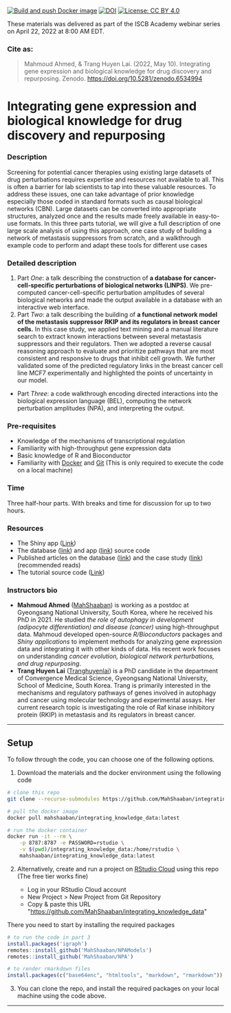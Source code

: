 [![Build and push Docker image](https://github.com/MahShaaban/integrating_knowledge_data/actions/workflows/docker-image.yml/badge.svg)](https://github.com/MahShaaban/integrating_knowledge_data/actions/workflows/docker-image.yml)
[![DOI](https://zenodo.org/badge/475292319.svg)](https://zenodo.org/badge/latestdoi/475292319)
[![License: CC BY 4.0](https://img.shields.io/badge/License-CC_BY_4.0-lightgrey.svg)](https://creativecommons.org/licenses/by/4.0/)

These materials was delivered as part of the ISCB Academy webinar series on
April 22, 2022 at 8:00 AM EDT.

### Cite as:
> Mahmoud Ahmed, & Trang Huyen Lai. (2022, May 10). Integrating gene expression and biological knowledge for drug discovery and repurposing. Zenodo. https://doi.org/10.5281/zenodo.6534994


# Integrating gene expression and biological knowledge for drug discovery and repurposing

### Description

Screening for potential cancer therapies using existing large datasets of drug perturbations requires expertise and resources not available to all. This is often a barrier for lab scientists to tap into these valuable resources. To address these issues, one can take advantage of prior knowledge especially those coded in standard formats such as causal biological networks (CBN). Large datasets can be converted into appropriate structures, analyzed once and the results made freely available in easy-to-use formats. In this three parts tutorial, we will give a full description of one large scale analysis of using this approach, one case study of building a network of metastasis suppressors from scratch, and a walkthrough example code to perform and adapt these tools for different use cases

### Detailed description

1. Part *One*: a talk describing the construction of **a database for cancer-cell-specific perturbations of biological networks (LINPS)**. We pre-computed cancer-cell-specific perturbation amplitudes of several biological networks and made the output available in a database with an interactive web interface.
2. Part *Two*: a talk describing the building of **a functional network model of the metastasis suppressor RKIP and its regulators in breast cancer cells.** In this case study, we applied text mining and a manual literature search to extract known interactions between several metastasis suppressors and their regulators. Then we adopted a reverse causal reasoning approach to evaluate and prioritize pathways that are most consistent and responsive to drugs that inhibit cell growth. We further validated some of the predicted regulatory links in the breast cancer cell line MCF7 experimentally and highlighted the points of uncertainty in our model.
- Part *Three*: a code walkthrough encoding directed interactions into the biological expression language (BEL), computing the network perturbation amplitudes (NPA), and interpreting the output.

### Pre-requisites

- Knowledge of the mechanisms of transcriptional regulation
- Familiarity with high-throughput gene expression data
- Basic knowledge of R and Bioconductor
- Familiarity with [Docker](https://www.docker.com/) and [Git](https://git-scm.com/) (This is only required to execute the code on a local machine)

### Time

Three half-hour parts. With breaks and time for discussion for up to two hours.

### Resources

- The Shiny app ([Link](https://bcmslab.shinyapps.io/LINPSAPP/))
- The database ([link](https://github.com/BCMSLab/LINPS)) and app ([link](https://github.com/BCMSLab/LINPSAPP)) source code
- Published articles on the database ([link](https://www.mahshaaban.com/publications/6494)) and the case study ([link](https://www.mahshaaban.com/publications/6502)) (recommended reads)
- The tutorial source code ([Link](https://github.com/MahShaaban/integrating_knowledge_data))

### Instructors bio

- **Mahmoud Ahmed** ([MahShaaban](https://github.com/MahShaaban)) is working as a postdoc at Gyeongsang National University, South Korea, where he received his PhD in 2021. He studied *the role of autophagy in development (adipocyte differentiation) and disease* *(cancer)* using high-throughput data. Mahmoud developed open-source *R/Bioconductors* packages and *Shiny applications* to implement methods for analyzing gene expression data and integrating it with other kinds of data. His recent work focuses on understanding *cancer evolution, biological network perturbations, and drug repurposing*.
- **Trang Huyen Lai** ([Tranghuyenlai](https://github.com/Tranghuyenlai)) is a PhD candidate in the department of Convergence Medical Science, Gyeongsang National University, School of Medicine, South Korea. Trang is primarily interested in the mechanisms and regulatory pathways of genes involved in autophagy and cancer using molecular technology and experimental assays. Her current research topic is investigating the role of Raf kinase inhibitory protein (RKIP) in metastasis and its regulators in breast cancer.

---
## Setup

To follow through the code, you can choose one of the following options. 

1. Download the materials and the docker environment using the following code

```bash
# clone this repo
git clone --recurse-submodules https://github.com/MahShaaban/integrating_knowledge_data

# pull the docker image
docker pull mahshaaban/integrating_knowledge_data:latest

# run the docker container
docker run -it --rm \
    -p 8787:8787 -e PASSWORD=rstudio \
    -v $(pwd)/integrating_knowledge_data:/home/rstudio \
    mahshaaban/integrating_knowledge_data:latest
```

2. Alternatively, create and run a project on [RStudio Cloud](https://rstudio.cloud/)
using this repo (The free tier works fine)

    - Log in your RStudio Cloud account
    - New Project > New Project from Git Repository
    - Copy & paste this URL 
"https://github.com/MahShaaban/integrating_knowledge_data"

There you need to start by installing the required packages

```r
# to run the code in part 3
install.packages('igraph')
remotes::install_github('MahShaaban/NPAModels')
remotes::install_github('MahShaaban/NPA')

# to render rmarkdown files
install.packages(c("base64enc", "htmltools", "markdown", "rmarkdown"))
```

3. You can clone the repo, and install the required packages on your local machine
using the code above.
---

